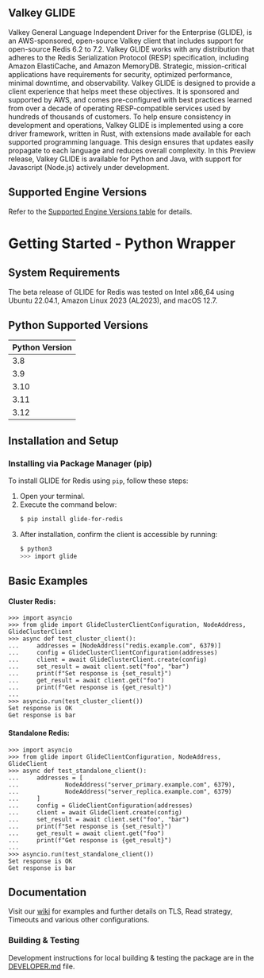 ## Valkey GLIDE

Valkey General Language Independent Driver for the Enterprise (GLIDE), is an AWS-sponsored, open-source Valkey client that includes support for open-source Redis 6.2 to 7.2. Valkey GLIDE works with any distribution that adheres to the Redis Serialization Protocol (RESP) specification, including Amazon ElastiCache, and Amazon MemoryDB.
Strategic, mission-critical applications have requirements for security, optimized performance, minimal downtime, and observability. Valkey GLIDE is designed to provide a client experience that helps meet these objectives. It is sponsored and supported by AWS, and comes pre-configured with best practices learned from over a decade of operating RESP-compatible services used by hundreds of thousands of customers. To help ensure consistency in development and operations, Valkey GLIDE is implemented using a core driver framework, written in Rust, with extensions made available for each supported programming language. This design ensures that updates easily propagate to each language and reduces overall complexity. In this Preview release, Valkey GLIDE is available for Python and Java, with support for Javascript (Node.js) actively under development.

## Supported Engine Versions

Refer to the [Supported Engine Versions table](https://github.com/aws/glide-for-redis/blob/main/README.md#supported-engine-versions) for details.

# Getting Started - Python Wrapper

## System Requirements

The beta release of GLIDE for Redis was tested on Intel x86_64 using Ubuntu 22.04.1, Amazon Linux 2023 (AL2023), and macOS 12.7.

## Python Supported Versions

| Python Version |
|----------------|
| 3.8            |
| 3.9            |
| 3.10           |
| 3.11           |
| 3.12           |

## Installation and Setup

### Installing via Package Manager (pip)

To install GLIDE for Redis using `pip`, follow these steps:

1. Open your terminal.
2. Execute the command below:
    ```bash
    $ pip install glide-for-redis
    ```
3. After installation, confirm the client is accessible by running:
    ```bash
    $ python3
    >>> import glide
    ```

## Basic Examples

#### Cluster Redis:

```python:
>>> import asyncio
>>> from glide import GlideClusterClientConfiguration, NodeAddress, GlideClusterClient
>>> async def test_cluster_client():
...     addresses = [NodeAddress("redis.example.com", 6379)]
...     config = GlideClusterClientConfiguration(addresses)
...     client = await GlideClusterClient.create(config)
...     set_result = await client.set("foo", "bar")
...     print(f"Set response is {set_result}")
...     get_result = await client.get("foo")
...     print(f"Get response is {get_result}")
... 
>>> asyncio.run(test_cluster_client())
Set response is OK
Get response is bar
```

#### Standalone Redis:

```python:
>>> import asyncio
>>> from glide import GlideClientConfiguration, NodeAddress, GlideClient
>>> async def test_standalone_client():
...     addresses = [
...             NodeAddress("server_primary.example.com", 6379),
...             NodeAddress("server_replica.example.com", 6379)
...     ]
...     config = GlideClientConfiguration(addresses)
...     client = await GlideClient.create(config)
...     set_result = await client.set("foo", "bar")
...     print(f"Set response is {set_result}")
...     get_result = await client.get("foo")
...     print(f"Get response is {get_result}")
... 
>>> asyncio.run(test_standalone_client())
Set response is OK
Get response is bar
```

## Documentation

Visit our [wiki](https://github.com/aws/glide-for-redis/wiki/Python-wrapper) for examples and further details on TLS, Read strategy, Timeouts and various other configurations.

### Building & Testing

Development instructions for local building & testing the package are in the [DEVELOPER.md](https://github.com/aws/glide-for-redis/blob/main/python/DEVELOPER.md#build-from-source) file.
